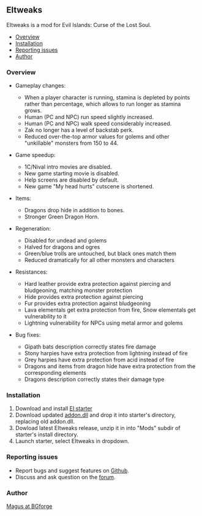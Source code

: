 ## EItweaks

EItweaks is a mod for Evil Islands: Curse of the Lost Soul.

- [Overview](#overview)
- [Installation](#installation)
- [Reporting issues](#reporting-issues)
- [Author](author)

### Overview
- Gameplay changes:
  - When a player character is running, stamina is depleted by points rather than percentage, which allows to run longer as stamina grows.
  - Human (PC and NPC) run speed slightly increased.
  - Human (PC and NPC) walk speed considerably increased.
  - Zak no longer has a level of backstab perk.
  - Reduced over-the-top armor values for golems and other "unkillable" monsters from 150 to 44.

- Game speedup:
  - 1C/Nival intro movies are disabled.
  - New game starting movie is disabled.
  - Help screens are disabled by default.
  - New game "My head hurts" cutscene is shortened.

- Items:
  - Dragons drop hide in addition to bones.
  - Stronger Green Dragon Horn.

- Regeneration:
  - Disabled for undead and golems
  - Halved for dragons and ogres
  - Green/blue trolls are untouched, but black ones match them
  - Reduced dramatically for all other monsters and characters

- Resistances:
  - Hard leather provide extra protection against piercing and bludgeoning, matching monster protection
  - Hide provides extra protection against piercing
  - Fur provides extra protection against bludgeoning
  - Lava elementals get extra protection from fire, Snow elementals get vulnerability to it
  - Lightning vulnerability for NPCs using metal armor and golems

- Bug fixes:
  - Gipath bats description correctly states fire damage
  - Stony harpies have extra protection from lightning instead of fire
  - Grey harpies have extra protection from acid instead of fire
  - Dragons and items from dragon hide have extra protection from the corresponding elements
  - Dragons description correctly states their damage type

### Installation

1. Download and install [EI starter](https://www.gipat.ru/forum/index.php?download=51)
2. Download updated [addon.dll](https://www.gipat.ru/forum/index.php?download=59) and drop it into starter's directory, replacing old addon.dll.
3. Dowload latest EItweaks release, unzip it in into "Mods" subdir of starter's install directory.
4. Launch starter, select EItweaks in dropdown.


### Reporting issues
* Report bugs and suggest features on [Github](https://github.com/BGforgeNet/EItweaks/issues).
* Discuss and ask question on the [forum](https://forums.bgforge.net/viewtopic.php?f=22&t=183).

### Author
[Magus at BGforge](https://forums.bgforge.net/viewtopic.php?f=22&t=183)
